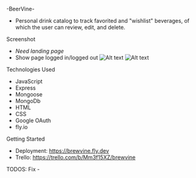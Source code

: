 -BeerVine-
- Personal drink catalog to track favorited and "wishlist" beverages, of which the user can review, edit, and delete.


Screenshot
- *Need landing page*
- Show page logged in/logged out
![Alt text](../../../Screenshot%202023-04-24%20at%2012.09.58%20PM.png)
![Alt text](../../../Screenshot%202023-04-24%20at%2012.11.03%20PM.png)


Technologies Used
- JavaScript
- Express
- Mongoose
- MongoDb
- HTML
- CSS
- Google OAuth
- fly.io


Getting Started
- Deployment: https://brewvine.fly.dev
- Trello: https://trello.com/b/Mm3f15XZ/brewvine


TODOS:
 Fix -
        